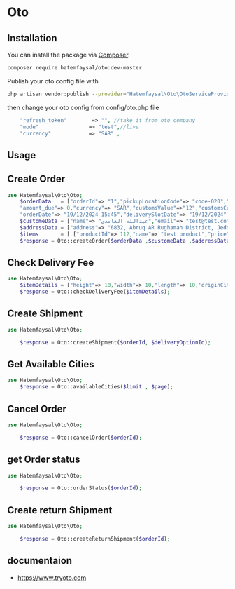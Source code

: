 # Oto
## Installation

You can install the package via [Composer](https://getcomposer.org).

```bash
composer require hatemfaysal/oto:dev-master

```
Publish your oto config file with

```bash
php artisan vendor:publish --provider="Hatemfaysal\Oto\OtoServiceProvider" --tag="oto"
```
then change your oto config from config/oto.php file
```php
    "refresh_token"        => "", //take it from oto company
    "mode"                => "test",//live
    "currency"            => "SAR" ,
```
## Usage



## Create Order

```php
use Hatemfaysal\Oto\Oto;
    $orderData   = ["orderId"=> "1","pickupLocationCode"=> "code-020","createShipment"=> "true","deliveryOptionId"=> 564,"payment_method"=> "paid","amount"=> 100,
    "amount_due"=> 0,"currency"=> "SAR","customsValue"=>"12","customsCurrency"=>"USD","packageCount"=> 2,"packageWeight"=> 1,"boxWidth"=>10,"boxLength"=> 10,"boxHeight"=> 10,
    "orderDate"=> "19/12/2024 15:45","deliverySlotDate"=> "19/12/2024","deliverySlotTo"=> "12pm","deliverySlotFrom"=> "2:30pm","senderName"=>"Sender Company"];
    $customeData = ["name"=> "عبدالله الغامدي","email"=> "test@test.com","mobile"=> "546607389"];
    $addressData = ["address"=> "6832, Abruq AR Rughamah District, Jeddah 22272 3330, Saudi Arabia","district"=> "Al Hamra","city"=> "Jeddah","country"=> "SA","postcode"=> "12345","lat"=> "40.706333","lng"=> "29.888211","refID"=>"1000012","W3WAddress"=>"alarmed.cards.stuffy"];
    $items       = [ ["productId"=> 112,"name"=> "test product","price"=> 100,"rowTotal"=> 100,"taxAmount"=> 15,"quantity"=> 1,"sku"=> "test-product","image"=> "http://...."] , ["name"=> "test product 2","price"=> 100,"quantity"=> 1,"sku"=> "test-product-2"]];
    $response = Oto::createOrder($orderData ,$customeData ,$addressData ,$items);


```



## Check Delivery Fee

```php
use Hatemfaysal\Oto\Oto;
    $itemDetails = ["height"=> 10,"width"=> 10,"length"=> 10,'originCity' => 'riyadh','destinationCity' => 'Jeddah'];
    $response = Oto::checkDeliveryFee($itemDetails); 

```


## Create Shipment

```php
use Hatemfaysal\Oto\Oto;

    $response = Oto::createShipment($orderId, $deliveryOptionId);


```


## Get Available Cities

```php
use Hatemfaysal\Oto\Oto;
    $response = Oto::availableCities($limit , $page); 

```

## Cancel Order

```php
use Hatemfaysal\Oto\Oto;

    $response = Oto::cancelOrder($orderId);

```

## get Order status

```php
use Hatemfaysal\Oto\Oto;

    $response = Oto::orderStatus($orderId);

```




## Create return Shipment

```php
use Hatemfaysal\Oto\Oto;

    $response = Oto::createReturnShipment($orderId);


```


## documentaion
- https://www.tryoto.com
